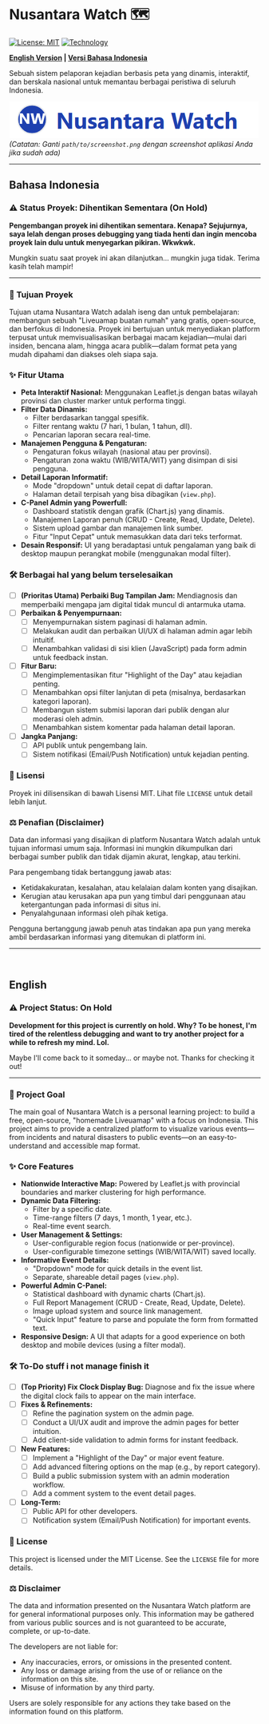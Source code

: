 # Nusantara Watch 🗺️

[![License: MIT](https://img.shields.io/badge/License-MIT-blue.svg)](https://opensource.org/licenses/MIT)
[![Technology](https://img.shields.io/badge/Tech-PHP%20%7C%20JS%20%7C%20MySQL-lightgrey)](https://github.com/)

**[English Version](#english) | [Versi Bahasa Indonesia](#bahasa-indonesia)**

Sebuah sistem pelaporan kejadian berbasis peta yang dinamis, interaktif, dan berskala nasional untuk memantau berbagai peristiwa di seluruh Indonesia.

![Nusantara Watch Screenshot](nwlogo.png) 
*(Catatan: Ganti `path/to/screenshot.png` dengan screenshot aplikasi Anda jika sudah ada)*

---

## <a name="bahasa-indonesia"></a>Bahasa Indonesia

### ⚠️ Status Proyek: Dihentikan Sementara (On Hold)
**Pengembangan proyek ini dihentikan sementara. Kenapa? Sejujurnya, saya lelah dengan proses debugging yang tiada henti dan ingin mencoba proyek lain dulu untuk menyegarkan pikiran. Wkwkwk.**

Mungkin suatu saat proyek ini akan dilanjutkan... mungkin juga tidak. Terima kasih telah mampir!

---

### 🎯 Tujuan Proyek
Tujuan utama Nusantara Watch adalah iseng dan untuk pembelajaran: membangun sebuah "Liveuamap buatan rumah" yang gratis, open-source, dan berfokus di Indonesia. Proyek ini bertujuan untuk menyediakan platform terpusat untuk memvisualisasikan berbagai macam kejadian—mulai dari insiden, bencana alam, hingga acara publik—dalam format peta yang mudah dipahami dan diakses oleh siapa saja.

### ✨ Fitur Utama
- **Peta Interaktif Nasional:** Menggunakan Leaflet.js dengan batas wilayah provinsi dan cluster marker untuk performa tinggi.
- **Filter Data Dinamis:**
  - Filter berdasarkan tanggal spesifik.
  - Filter rentang waktu (7 hari, 1 bulan, 1 tahun, dll).
  - Pencarian laporan secara real-time.
- **Manajemen Pengguna & Pengaturan:**
  - Pengaturan fokus wilayah (nasional atau per provinsi).
  - Pengaturan zona waktu (WIB/WITA/WIT) yang disimpan di sisi pengguna.
- **Detail Laporan Informatif:**
  - Mode "dropdown" untuk detail cepat di daftar laporan.
  - Halaman detail terpisah yang bisa dibagikan (`view.php`).
- **C-Panel Admin yang Powerfull:**
  - Dashboard statistik dengan grafik (Chart.js) yang dinamis.
  - Manajemen Laporan penuh (CRUD - Create, Read, Update, Delete).
  - Sistem upload gambar dan manajemen link sumber.
  - Fitur "Input Cepat" untuk memasukkan data dari teks terformat.
- **Desain Responsif:** UI yang beradaptasi untuk pengalaman yang baik di desktop maupun perangkat mobile (menggunakan modal filter).

### 🛠️ Berbagai hal yang belum terselesaikan
- [ ] **(Prioritas Utama) Perbaiki Bug Tampilan Jam:** Mendiagnosis dan memperbaiki mengapa jam digital tidak muncul di antarmuka utama.
- [ ] **Perbaikan & Penyempurnaan:**
    - [ ] Menyempurnakan sistem paginasi di halaman admin.
    - [ ] Melakukan audit dan perbaikan UI/UX di halaman admin agar lebih intuitif.
    - [ ] Menambahkan validasi di sisi klien (JavaScript) pada form admin untuk feedback instan.
- [ ] **Fitur Baru:**
    - [ ] Mengimplementasikan fitur "Highlight of the Day" atau kejadian penting.
    - [ ] Menambahkan opsi filter lanjutan di peta (misalnya, berdasarkan kategori laporan).
    - [ ] Membangun sistem submisi laporan dari publik dengan alur moderasi oleh admin.
    - [ ] Menambahkan sistem komentar pada halaman detail laporan.
- [ ] **Jangka Panjang:**
    - [ ] API publik untuk pengembang lain.
    - [ ] Sistem notifikasi (Email/Push Notification) untuk kejadian penting.

### 📜 Lisensi
Proyek ini dilisensikan di bawah Lisensi MIT. Lihat file `LICENSE` untuk detail lebih lanjut.

### ⚖️ Penafian (Disclaimer)
Data dan informasi yang disajikan di platform Nusantara Watch adalah untuk tujuan informasi umum saja. Informasi ini mungkin dikumpulkan dari berbagai sumber publik dan tidak dijamin akurat, lengkap, atau terkini.

Para pengembang tidak bertanggung jawab atas:
- Ketidakakuratan, kesalahan, atau kelalaian dalam konten yang disajikan.
- Kerugian atau kerusakan apa pun yang timbul dari penggunaan atau ketergantungan pada informasi di situs ini.
- Penyalahgunaan informasi oleh pihak ketiga.

Pengguna bertanggung jawab penuh atas tindakan apa pun yang mereka ambil berdasarkan informasi yang ditemukan di platform ini.

---
<br>

## <a name="english"></a>English

### ⚠️ Project Status: On Hold
**Development for this project is currently on hold. Why? To be honest, I'm tired of the relentless debugging and want to try another project for a while to refresh my mind. Lol.**

Maybe I'll come back to it someday... or maybe not. Thanks for checking it out!

---

### 🎯 Project Goal
The main goal of Nusantara Watch is a personal learning project: to build a free, open-source, "homemade Liveuamap" with a focus on Indonesia. This project aims to provide a centralized platform to visualize various events—from incidents and natural disasters to public events—on an easy-to-understand and accessible map format.

### ✨ Core Features
- **Nationwide Interactive Map:** Powered by Leaflet.js with provincial boundaries and marker clustering for high performance.
- **Dynamic Data Filtering:**
  - Filter by a specific date.
  - Time-range filters (7 days, 1 month, 1 year, etc.).
  - Real-time event search.
- **User Management & Settings:**
  - User-configurable region focus (nationwide or per-province).
  - User-configurable timezone settings (WIB/WITA/WIT) saved locally.
- **Informative Event Details:**
  - "Dropdown" mode for quick details in the event list.
  - Separate, shareable detail pages (`view.php`).
- **Powerful Admin C-Panel:**
  - Statistical dashboard with dynamic charts (Chart.js).
  - Full Report Management (CRUD - Create, Read, Update, Delete).
  - Image upload system and source link management.
  - "Quick Input" feature to parse and populate the form from formatted text.
- **Responsive Design:** A UI that adapts for a good experience on both desktop and mobile devices (using a filter modal).

### 🛠️ To-Do stuff i not manage finish it
- [ ] **(Top Priority) Fix Clock Display Bug:** Diagnose and fix the issue where the digital clock fails to appear on the main interface.
- [ ] **Fixes & Refinements:**
    - [ ] Refine the pagination system on the admin page.
    - [ ] Conduct a UI/UX audit and improve the admin pages for better intuition.
    - [ ] Add client-side validation to admin forms for instant feedback.
- [ ] **New Features:**
    - [ ] Implement a "Highlight of the Day" or major event feature.
    - [ ] Add advanced filtering options on the map (e.g., by report category).
    - [ ] Build a public submission system with an admin moderation workflow.
    - [ ] Add a comment system to the event detail pages.
- [ ] **Long-Term:**
    - [ ] Public API for other developers.
    - [ ] Notification system (Email/Push Notification) for important events.

### 📜 License
This project is licensed under the MIT License. See the `LICENSE` file for more details.

### ⚖️ Disclaimer
The data and information presented on the Nusantara Watch platform are for general informational purposes only. This information may be gathered from various public sources and is not guaranteed to be accurate, complete, or up-to-date.

The developers are not liable for:
- Any inaccuracies, errors, or omissions in the presented content.
- Any loss or damage arising from the use of or reliance on the information on this site.
- Misuse of information by any third party.

Users are solely responsible for any actions they take based on the information found on this platform.
